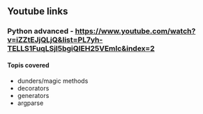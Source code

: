 ## Youtube links
### Python advanced - https://www.youtube.com/watch?v=iZZtEJjQLjQ&list=PL7yh-TELLS1FuqLSjl5bgiQIEH25VEmIc&index=2

#### Topis covered
* dunders/magic methods
* decorators
* generators
* argparse
